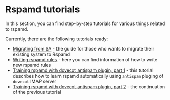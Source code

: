 # Rspamd tutorials

In this section, you can find step-by-step tutorials for various things related to rspamd.

Currently, there are the following tutorials ready:

* [Migrating from SA](migrate_sa.md) - the guide for those who wants to migrate their existing system to Rspamd
* [Writing rspamd rules](writing_rules.md) - here you can find information of how to write new rspamd rules
* [Training rspamd with dovecot antispam plugin, part 1](https://kaworu.ch/blog/2014/03/25/dovecot-antispam-with-rspamd/) - this tutorial describes how to learn rspamd automatically using `antispam` pluging of `dovecot` IMAP server
* [Training rspamd with dovecot antispam plugin, part 2](https://kaworu.ch/blog/2015/10/12/dovecot-antispam-with-rspamd-part2/) - the continuation of the previous tutorial
